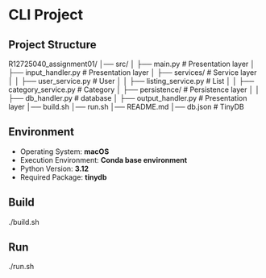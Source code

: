 # CLI Project

## Project Structure
R12725040_assignment01/
│── src/
│   ├── main.py               # Presentation layer
│   ├── input_handler.py      # Presentation layer
│   ├── services/             # Service layer
│   │   ├── user_service.py   # User
│   │   ├── listing_service.py # List
│   │   ├── category_service.py # Category
│   ├── persistence/          # Persistence layer
│   │   ├── db_handler.py     # database
│   ├── output_handler.py     # Presentation layer
│── build.sh
│── run.sh
│── README.md
│── db.json                   # TinyDB

## Environment
- Operating System: **macOS**
- Execution Environment: **Conda base environment**
- Python Version: **3.12**
- Required Package: **tinydb**

## Build
./build.sh

## Run
./run.sh